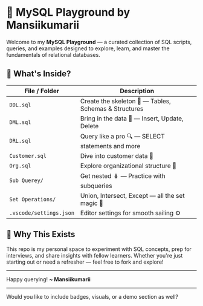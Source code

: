 # 🐬 MySQL Playground by Mansiikumarii

Welcome to my **MySQL Playground** — a curated collection of SQL scripts, queries, and examples designed to explore, learn, and master the fundamentals of relational databases.

## 📁 What's Inside?

| File / Folder           | Description                                           |
| ----------------------- | ----------------------------------------------------- |
| `DDL.sql`               | Create the skeleton 🦴 — Tables, Schemas & Structures |
| `DML.sql`               | Bring in the data 🎯 — Insert, Update, Delete         |
| `DRL.sql`               | Query like a pro 🔍 — SELECT statements and more      |
| `Customer.sql`          | Dive into customer data 💼                            |
| `Org.sql`               | Explore organizational structure 🏢                   |
| `Sub Querey/`           | Get nested 🪆 — Practice with subqueries              |
| `Set Operations/`       | Union, Intersect, Except — all the set magic 🔗       |
| `.vscode/settings.json` | Editor settings for smooth sailing ⚙️                 |

## 🌟 Why This Exists

This repo is my personal space to experiment with SQL concepts, prep for interviews, and share insights with fellow learners. Whether you're just starting out or need a refresher — feel free to fork and explore!

---

Happy querying!
**\~ Mansiikumarii**

---

Would you like to include badges, visuals, or a demo section as well?
